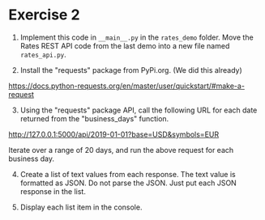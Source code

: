 
# Exercise 2

1. Implement this code in `__main__.py` in the `rates_demo` folder. Move the Rates REST API code from the last demo into a new file named `rates_api.py`.

2. Install the "requests" package from PyPi.org. (We did this already)

https://docs.python-requests.org/en/master/user/quickstart/#make-a-request

3. Using the "requests" package API, call the following URL for each date returned from the "business_days" function.

http://127.0.0.1:5000/api/2019-01-01?base=USD&symbols=EUR

Iterate over a range of 20 days, and run the above request for each business day.

4. Create a list of text values from each response. The text value is formatted as JSON. Do not parse the JSON. Just put each JSON response in the list.

5. Display each list item in the console.